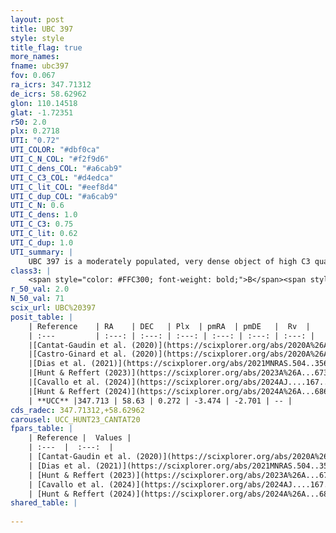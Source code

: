 ```yaml
---
layout: post
title: UBC 397
style: style
title_flag: true
more_names: 
fname: ubc397
fov: 0.067
ra_icrs: 347.71312
de_icrs: 58.62962
glon: 110.14518
glat: -1.72351
r50: 2.0
plx: 0.2718
UTI: "0.72"
UTI_COLOR: "#dbf0ca"
UTI_C_N_COL: "#f2f9d6"
UTI_C_dens_COL: "#a6cab9"
UTI_C_C3_COL: "#d4edca"
UTI_C_lit_COL: "#eef8d4"
UTI_C_dup_COL: "#a6cab9"
UTI_C_N: 0.6
UTI_C_dens: 1.0
UTI_C_C3: 0.75
UTI_C_lit: 0.62
UTI_C_dup: 1.0
UTI_summary: |
    UBC 397 is a moderately populated, very dense object of high C3 quality. It is moderately studied in the literature.
class3: |
    <span style="color: #FFC300; font-weight: bold;">B</span><span style="color: green; font-weight: bold;">A</span>
r_50_val: 2.0
N_50_val: 71
scix_url: UBC%20397
posit_table: |
    | Reference    | RA    | DEC   | Plx  | pmRA  | pmDE   |  Rv  |
    | :---         | :---: | :---: | :---: | :---: | :---: | :---: |
    |[Cantat-Gaudin et al. (2020)](https://scixplorer.org/abs/2020A%26A...640A...1C) | 347.721 | 58.627 | 0.258 | -3.512 | -2.675 | -- |
    |[Castro-Ginard et al. (2020)](https://scixplorer.org/abs/2020A%26A...635A..45C) | 347.745 | 58.613 | 0.258 | -3.52 | -2.687 | -- |
    |[Dias et al. (2021)](https://scixplorer.org/abs/2021MNRAS.504..356D) | 347.732 | 58.611 | 0.252 | -3.503 | -2.655 | -- |
    |[Hunt & Reffert (2023)](https://scixplorer.org/abs/2023A%26A...673A.114H) | 347.72 | 58.634 | 0.269 | -3.469 | -2.711 | -- |
    |[Cavallo et al. (2024)](https://scixplorer.org/abs/2024AJ....167...12C) | 347.707 | 58.619 | 0.271 | -- | -- | -- |
    |[Hunt & Reffert (2024)](https://scixplorer.org/abs/2024A%26A...686A..42H) | 347.72 | 58.634 | 0.269 | -3.469 | -2.711 | -- |
    | **UCC** |347.713 | 58.63 | 0.272 | -3.474 | -2.701 | -- | 
cds_radec: 347.71312,+58.62962
carousel: UCC_HUNT23_CANTAT20
fpars_table: |
    | Reference |  Values |
    | :---  |  :---:  |
    | [Cantat-Gaudin et al. (2020)](https://scixplorer.org/abs/2020A%26A...640A...1C) | `AVNN=2.44, DMNN=12.76, AgeNN=7.84` |
    | [Dias et al. (2021)](https://scixplorer.org/abs/2021MNRAS.504..356D) | `Av=2.703, Dist=3430, logage=6.81, [Fe/H]=-0.141` |
    | [Hunt & Reffert (2023)](https://scixplorer.org/abs/2023A%26A...673A.114H) | `AV50=2.622, diffAV50=1.662, MOD50=12.54, logAge50=7.523` |
    | [Cavallo et al. (2024)](https://scixplorer.org/abs/2024AJ....167...12C) | `AV50=2.63, dMod50=12.45, logAge50=8.11, [Fe/H]50=0.42` |
    | [Hunt & Reffert (2024)](https://scixplorer.org/abs/2024A%26A...686A..42H) | `MassJ=693.275` |
shared_table: |
    
---
```

